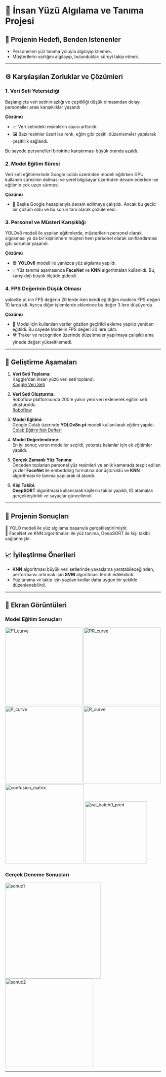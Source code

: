 # 👤 İnsan Yüzü Algılama ve Tanıma Projesi 
## 🎯 Projenin Hedefi, Benden Istenenler
- Personelleri yüz tanıma yoluyla algılayıp izlemek.
- Müşterilerin varlığını algılayıp, bulundukları süreyi takip etmek.
---
## ⚙️ Karşılaşılan Zorluklar ve Çözümleri
### 1. Veri Seti Yetersizliği
Başlangıçta veri setinin azlığı ve çeşitliliği düşük olmasından dolayı personeller arası karışıklıklar yaşandı

**Çözümü**
* 📈 Veri setindeki resimlerin sayısı arttırıldı.
* 🖼️ Bazı resimler üzeri ise renk, eğim gibi çeşitli düzenlemeler yapılarak çeşitlilik sağlandı.

Bu sayede personelleri birbirine karıştırması büyük oranda azaldı.

### 2. Model Eğitim Süresi
Veri seti eğitimlerinde Google colob üzerinden modeli eğitirken GPU kullanım süresinin dolması ve yerel bilgisayar üzerinden devam ederken ise eğitimin çok uzun sürmesi 

**Çözümü**
* 🔄 Başka Google hesaplarıyla devam edilmeye çalışıldı. Ancak bu geçici bir çözüm oldu ve bu sorun tam olarak çözülemedi.

### 3. Personel ve Müsteri Karışıklığı
YOLOv8 modeli ile yapılan eğitimlerde, müsterilerin personel olarak algılaması ya da bir kişininhem müşteri hem personel olarak sınıflandırması gibi sorunlar yaşandı.

**Çözümü**
* 🟦 **YOLOv8** modeli ile yanlızca yüz algılama yapıldı.
* 💡 Yüz tanıma aşamasında **FaceNet** ve **KNN** algoritmaları kullanıldı. Bu, karışıklığı büyük ölçüde giderdi.

### 4. FPS Değerinin Düşük Olması
yolov8n.pt nin FPS değerin 20 lerde iken kendi eğittiğim modelin FPS değeri 10 larda idi. Ayrıca diğer işlemlerde eklenince bu değer 3 lere düşüyordu.

**Çözümü**
* 🚀 Model için kullanılan veriler gözden geçirildi ekleme yapılıp yeniden eğitildi. Bu sayede Modelin FPS değeri 20 lere çıktı.
* 🛠️ Traker ve recognition üzerinde düzeltmeler yapılmaya çalışıldı ama yinede değeri yükseltilemedi.
---

## 🔨 Geliştirme Aşamaları
1. **Veri Seti Toplama:**  
   Kaggle'dan insan yüzü veri seti toplandı.  
   [Kaggle Veri Seti](https://www.kaggle.com/datasets/ashwingupta3012/human-faces/data)

2. **Veri Seti Oluşturma:**  
   Roboflow platformunda 200'e yakın yeni veri eklenerek eğitim seti oluşturuldu.  
   [Roboflow](https://roboflow.com/)

3. **Model Eğitimi:**  
   Google Colab üzerinde **YOLOv8n.pt** modeli kullanılarak eğitim yapıldı.  
   [Colab Eğitim Not Defteri](https://colab.research.google.com/github/roboflow-ai/notebooks/blob/main/notebooks/train-yolov8-object-detection-on-custom-dataset.ipynb#scrollTo=D2YkphuiaE7_)

4. **Model Değerlendirme:**  
   En iyi sonuç veren modeller seçildi, yetersiz kalanlar için ek eğitimler yapıldı.

5. **Gerçek Zamanlı Yüz Tanıma:**  
   Önceden toplanan personel yüz resimleri ve anlık kamerada tespit edilen yüzler **FaceNet** ile embedding formatına dönüştürüldü ve **KNN** algoritması ile tanıma yapılarak id atandı.

6. **Kişi Takibi:**  
   **DeepSORT** algoritması kullanılarak kişilerin takibi yapıldı, ID atamaları gerçekleştirildi ve sayaçlar güncellendi.
---
## 🎉 Projenin Sonuçları

📌 YOLO modeli ile yüz algılama başarıyla gerçekleştirilmiştir.  
📌 FaceNet ve KNN algoritmaları ile yüz tanıma, DeepSORT ile kişi takibi sağlanmıştır.

## 📈 İyileştirme Önerileri

- **KNN** algoritması büyük veri setlerinde yavaşlama yaratabileceğinden, performansı artırmak için **SVM** algoritması tercih edilebilirdi.
- Yüz tanıma ve takip için yazılan kodlar daha uygun bir şekilde düzenlenebilirdi.

---
## 📸 Ekran Görüntüleri
### Model Eğitim Sonuçları
<img src="https://github.com/user-attachments/assets/ca488491-7517-4e4e-a2e1-dda51e5f8da0" alt="F1_curve" width="250" />
<img src="https://github.com/user-attachments/assets/e7950335-6de8-4f14-86d3-b59f5de7ca21" alt="PR_curve" width="250" />
<img src="https://github.com/user-attachments/assets/e96b3fac-6748-4e21-a1b0-1fbce1ef74bf" alt="P_curve" width="250" />
<img src="https://github.com/user-attachments/assets/b5a1e5a1-25ae-4a61-a0d9-5ce5b1a69502" alt="R_curve" width="250" />
<img src="https://github.com/user-attachments/assets/85b30208-b6a2-4b67-bcec-e1233647e54f" alt="confusion_matrix" width="255" />
<img src="https://github.com/user-attachments/assets/b09ab62e-6686-4ff3-9326-87c673f29a86" alt="val_batch0_pred" width="200" />

### Gerçek Deneme Sonuçları
<img src="https://github.com/user-attachments/assets/be38c5e9-1344-40c5-8464-e2de8082f6fc" alt="sonuc1" width="310" />
<img src="https://github.com/user-attachments/assets/a6ab1a59-2952-4bf2-a4cc-150a9b138b3e" alt="sonuc2" width="285" />


---
